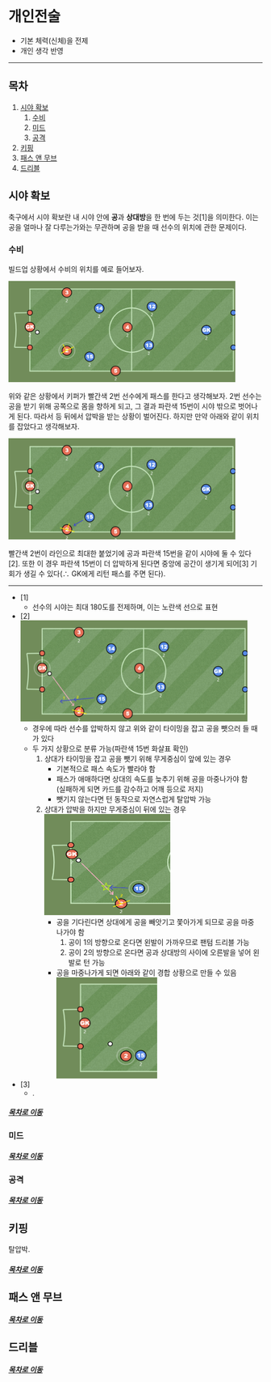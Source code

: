 개인전술
=====
* 기본 체력(신체)을 전제
* 개인 생각 반영
- - -
## 목차
1. [시야 확보](#시야-확보)
	1. [수비](#수비)
	2. [미드](#미드)
	3. [공격](#공격)
2. [키핑](#키핑)
3. [패스 앤 무브](#패스-앤-무브)
4. [드리블](#드리블)

## 시야 확보
축구에서 시야 확보란 내 시야 안에 **공**과 **상대방**을 한 번에 두는 것[1]을 의미한다. 이는 공을 얼마나 잘 다루는가와는 무관하며 공을 받을 때 선수의 위치에 관한 문제이다.

### 수비

빌드업 상황에서 수비의 위치를 예로 들어보자.

<img src="./img/img_002.png" width="450" height="200"></br>

위와 같은 상황에서 키퍼가 빨간색 2번 선수에게 패스를 한다고 생각해보자. 2번 선수는 공을 받기 위해 공쪽으로 몸을 향하게 되고, 그 결과 파란색 15번이 시야 밖으로 벗어나게 된다. 따라서 등 뒤에서 압박을 받는 상황이 벌어진다. 하지만 만약 아래와 같이 위치를 잡았다고 생각해보자.

<img src="./img/img_001.png" width="450" height="200"></br>

빨간색 2번이 라인으로 최대한 붙었기에 공과 파란색 15번을 같이 시야에 둘 수 있다[2]. 또한 이 경우 파란색 15번이 더 압박하게 된다면 중앙에 공간이 생기게 되어[3] 기회가 생길 수 있다(∴ GK에게 리턴 패스를 주면 된다).

- - -
* [1]
	* 선수의 시야는 최대 180도를 전제하며, 이는 노란색 선으로 표현
* [2]  
	<img src="./img/img_003.png" width="450" height="200"></br>
	* 경우에 따라 선수를 압박하지 않고 위와 같이 타이밍을 잡고 공을 뺏으러 들 때가 있다
	* 두 가지 상황으로 분류 가능(파란색 15번 화살표 확인)
		1. 상대가 타이밍을 잡고 공을 뺏기 위해 무게중심이 앞에 있는 경우
			* 기본적으로 패스 속도가 빨라야 함
			* 패스가 애매하다면 상대의 속도를 늦추기 위해 공을 마중나가야 함  
			(실패하게 되면 카드를 감수하고 어깨 등으로 저지)
			* 뺏기지 않는다면 턴 동작으로 자연스럽게 탈압박 가능
		2. 상대가 압박을 하지만 무게중심이 뒤에 있는 경우  
			<img src="./img/img_004.png" width="250" height="200"></br>
			* 공을 기다린다면 상대에게 공을 빼앗기고 쫓아가게 되므로 공을 마중 나가야 함
				1. 공이 1의 방향으로 온다면 왼발이 가까우므로 팬텀 드리블 가능
				2. 공이 2의 방향으로 온다면 공과 상대방의 사이에 오른발을 넣어 왼발로 턴 가능
			* 공을 마중나가게 되면 아래와 같이 경합 상황으로 만들 수 있음  
				<img src="./img/img_005.png" width="200" height="200"></br>
* [3]
	* .

##### [목차로 이동](#목차)

### 미드


##### [목차로 이동](#목차)

### 공격


##### [목차로 이동](#목차)

## 키핑
탈압박.


##### [목차로 이동](#목차)

## 패스 앤 무브



##### [목차로 이동](#목차)

## 드리블



##### [목차로 이동](#목차)
